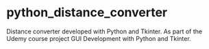 # python_distance_converter
Distance converter developed with Python and Tkinter. As part of the Udemy course project GUI Development with Python and Tkinter.
